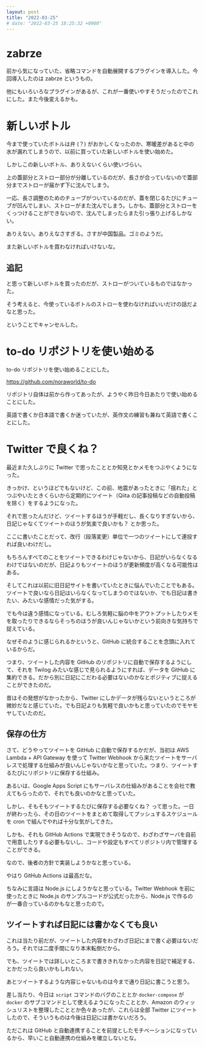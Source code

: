 ```yaml
---
layout: post
title: "2022-03-25"
# date: "2022-03-25 18:25:32 +0900"
---
```


# zabrze
前から気になっていた、省略コマンドを自動展開するプラグインを導入した。今回導入したのは zabrze というもの。

他にもいろいろなプラグインがあるが、これが一番使いやすそうだったのでこれにした。また今後変えるかも。

# 新しいボトル
今まで使っていたボトルは弁 (？) がおかしくなったのか、寒暖差があると中の水が漏れてしまうので、以前に買っていた新しいボトルを使い始めた。

しかしこの新しいボトル、ありえないくらい使いづらい。

上の蓋部分とストロー部分が分離しているのだが、長さが合っていないので蓋部分までストローが届かず下に沈んでしまう。

一応、長さ調整のためのチューブがついているのだが、蓋を閉じるたびにチューブが凹んでしまい、ストローがまた沈んでしまう。しかも、蓋部分とストローをくっつけることができないので、沈んでしまったらまた引っ張り上げるしかない。

ありえない。ありえなさすぎる。さすが中国製品。ゴミのようだ。

また新しいボトルを買わなければいけないな。

## 追記
と思って新しいボトルを買ったのだが、ストローがついているものではなかった。

そう考えると、今使っているボトルのストローを使わなければいいだけの話だよなと思った。

ということでキャンセルした。




# to-do リポジトリを使い始める
to-do リポジトリを使い始めることにした。

https://github.com/noraworld/to-do

リポジトリ自体は前から作ってあったが、ようやく昨日今日あたりで使い始めることにした。

英語で書くか日本語で書くか迷っていたが、英作文の練習も兼ねて英語で書くことにした。




# Twitter で良くね？
最近また久しぶりに Twitter で思ったこととか知見とかメモをつぶやくようになった。

きっかけ、というほどでもないけど、この前、地震があったときに「揺れた」とつぶやいたときくらいから定期的にツイート（Qiita の記事投稿などの自動投稿を除く）をするようになった。

それで思ったんだけど、ツイートするほうが手軽だし、長くなりすぎないから、日記じゃなくてツイートのほうが気楽で良いかも？ とか思った。

ここに書いたことだって、改行（段落変更）単位で一つのツイートにして連投すれば良いわけだし。

もちろんすべてのことをツイートできるわけじゃないから、日記がいらなくなるわけではないのだが、日記よりもツイートのほうが更新頻度が高くなる可能性はある。

そしてこれは以前に旧日記サイトを書いていたときに悩んでいたことでもある。ツイートで良いなら日記はいらなくなってしまうのではないか、でも日記は書きたい、みたいな感情だった気がする。

でも今は違う感情になっている。むしろ気軽に脳の中をアウトプットしたりメモを取ったりできるならそっちのほうが良いんじゃないかという前向きな気持ちで捉えている。

なぜそのように感じられるかというと、GitHub に統合することを念頭に入れているからだ。

つまり、ツイートした内容を GitHub のリポジトリに自動で保存するようにして、それを Twilog みたいな感じで見られるようにすれば、データを GitHub に集約できる。だから別に日記にこだわる必要はないのかなとポジティブに捉えることができたのだ。

昔はその発想がなかったから、Twitter にしかデータが残らないというところが微妙だなと感じていた。でも日記よりも気軽で良いかもと思っていたのでモヤモヤしていたのだ。

## 保存の仕方
さて、どうやってツイートを GitHub に自動で保存するかだが、当初は AWS Lambda + API Gateway を使って Twitter Webhook から来たツイートをサーバレスで処理する仕組みが良いんじゃないかなと思っていた。つまり、ツイートするたびにリポジトリに保存する仕組み。

あるいは、Google Apps Script にもサーバレスの仕組みがあることを会社で教えてもらったので、それでも良いのかなと思っていた。

しかし、そもそもツイートするたびに保存する必要なくね？ って思った。一日が終わったら、その日のツイートをまとめて取得してプッシュするスケジュールを cron で組んでやれば十分な気がしてきた。

しかも、それも GitHub Actions で実現できそうなので、わざわざサーバを自前で用意したりする必要もないし、コードや設定もすべてリポジトリ内で管理することができる。

なので、後者の方針で実装しようかなと思っている。

やはり GitHub Actions は最高だな。

ちなみに言語は Node.js にしようかなと思っている。Twitter Webhook を前に使ったときに Node.js のサンプルコードが公式だったから、Node.js で作るのが一番合っているのかもなと思ったので。

## ツイートすれば日記には書かなくても良い
これは当たり前だが、ツイートした内容をわざわざ日記にまで書く必要はないだろう。それでは二度手間になり本末転倒だから。

でも、ツイートでは詳しいところまで書ききれなかった内容を日記で補足する、とかだったら良いかもしれない。

あとツイートするような内容じゃないものは今まで通り日記に書こうと思う。

差し当たり、今日は `script` コマンドのバグのこととか `docker-compose` が `docker` のサブコマンドとして使えるようになったこととか、Amazon のウィッシュリストを整理したこととか色々あったが、これらは全部 Twitter にツイートしたので、そういうものは今後は日記には書かないだろう。

ただこれは GitHub と自動連携することを前提としたモチベーションになっているから、早いこと自動連携の仕組みを確立しないとな。






